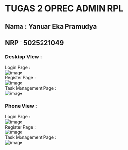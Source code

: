 # TUGAS 2 OPREC ADMIN RPL

## Nama : Yanuar Eka Pramudya
## NRP : 5025221049

### Desktop View :
Login Page :
<br>
![image](https://github.com/pramudyanuar/TaskApp2.0/assets/131145420/f7478ee3-c691-4449-9d91-fdf11247aeac)
<br>
Register Page :
<br>
![image](https://github.com/pramudyanuar/TaskApp2.0/assets/131145420/7064a7a1-4b6a-4e78-b4c1-ee25e9f8ae1e)
<br>
Task Management Page :
<br>
![image](https://github.com/pramudyanuar/TaskApp2.0/assets/131145420/901a834b-0102-45b0-b1a4-b6d5dc62e4aa)

### Phone View :
Login Page :
<br>
![image](https://github.com/pramudyanuar/TaskApp2.0/assets/131145420/4d99d9c3-3398-4ffc-b3b5-69ff62d1879d)
<br>
Register Page :
<br>
![image](https://github.com/pramudyanuar/TaskApp2.0/assets/131145420/de89a894-bc95-494a-a60d-4c8b3b1fe4f4)
<br>
Task Management Page :
<br>
![image](https://github.com/pramudyanuar/TaskApp2.0/assets/131145420/40b74f5f-1ffe-43fa-b018-19a1342b234d)
